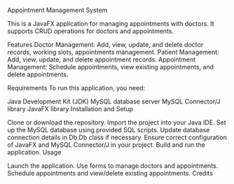 Appointment Management System

This is a JavaFX application for managing appointments with doctors. It supports CRUD operations for doctors and appointments.

Features
Doctor Management: Add, view, update, and delete doctor records, working slots, appointments management.
Patient Management: Add, view, update, and delete appointment records.
Appointment Management: Schedule appointments, view existing appointments, and delete appointments.

Requirements
To run this application, you need:

Java Development Kit (JDK)
MySQL database server
MySQL Connector/J library
JavaFX library
Installation and Setup

Clone or download the repository.
Import the project into your Java IDE.
Set up the MySQL database using provided SQL scripts.
Update database connection details in Db.Db class if necessary.
Ensure correct configuration of JavaFX and MySQL Connector/J in your project.
Build and run the application.
Usage

Launch the application.
Use forms to manage doctors and appointments.
Schedule appointments and view/delete existing appointments.
Credits








